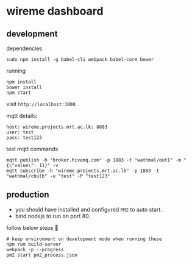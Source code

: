 # wireme dashboard

## development
dependencies
```
sudo npm install -g babel-cli webpack babel-core bower
```

running
```
npm install
bower install
npm start
```
visit `http://localhost:3000`.


mqtt details:
```
host: wireme.projects.mrt.ac.lk: 8883
user: test
pass: test123
```

test mqtt commands
```
mqtt publish -h "broker.hivemq.com" -p 1883 -t "wathmal/out1" -m "{\"value\": 11}" -v
mqtt subscribe -h "wireme.projects.mrt.ac.lk" -p 1883 -t "wathmal/cbulb" -u "test" -P "test123"
```

## production
* you should have installed and configured `PM2` to auto start.
* bind nodejs to run on port 80.

follow below steps 🤣
```
# keep environment on development mode when running these
npm rum build-server
webpack -p --progress
pm2 start pm2_process.json
```